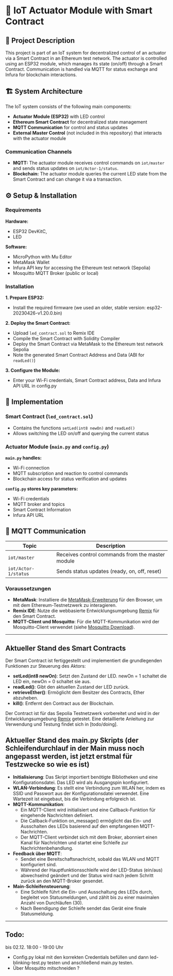 # :rocket: IoT Actuator Module with Smart Contract
## :pushpin: Project Description
This project is part of an IoT system for decentralized control of an actuator via a Smart Contract in an Ethereum test network. The actuator is controlled using an ESP32 module, which manages its state (on/off) through a Smart Contract. Communication is handled via MQTT for status exchange and Infura for blockchain interactions.

## 🏗️ System Architecture
The IoT system consists of the following main components:
- **Actuator Module (ESP32)** with LED control
- **Ethereum Smart Contract** for decentralized state management
- **MQTT Communication** for control and status updates
- **External Master Control** (not included in this repository) that interacts with the actuator module
### Communication Channels
- **MQTT:** The actuator module receives control commands on `iot/master` and sends status updates on `iot/Actor-1/status`.
- **Blockchain:** The actuator module queries the current LED state from the Smart Contract and can change it via a transaction.

## ⚙️ Setup & Installation
### Requirements
**Hardware:** 
- ESP32 DevKitC,
- LED
  
**Software:**
- MicroPython with Mu Editor
- MetaMask Wallet
- Infura API key for accessing the Ethereum test network (Sepolia)
- Mosquitto MQTT Broker (public or local)
### Installation
**1. Prepare ESP32:**
   - Install the required firmware (we used an older, stable version: esp32-20230426-v1.20.0.bin)
     
**2. Deploy the Smart Contract:**
   - Upload `led_contract.sol` to Remix IDE
   - Compile the Smart Contract with Solidity Compiler
   - Deploy the Smart Contract via MetaMask to the Ethereum test network Sepolia
   - Note the generated Smart Contract Address and Data (ABI for `readLed()`)
     
**3. Configure the Module:**
   - Enter your Wi-Fi credentials, Smart Contract address, Data and Infura API URL in config.py

## 🔧 Implementation
### Smart Contract (`led_contract.sol`)
- Contains the functions `setLed(int8 newOn)` and `readLed()`
- Allows switching the LED on/off and querying the current status

### Actuator Module (`main.py` and `config.py`)
**`main.py` handles:**
- Wi-Fi connection
- MQTT subscription and reaction to control commands
- Blockchain access for status verification and updates

**`config.py` stores key parameters:**
- Wi-Fi credentials
- MQTT broker and topics
- Smart Contract Information
- Infura API URL

## 🔌 MQTT Communication

| Topic              | Description                                        |
|--------------------|--------------------------------------------------|
| `iot/master`       | Receives control commands from the master module |
| `iot/Actor-1/status` | Sends status updates (ready, on, off, reset)   |


### Voraussetzungen

- **MetaMask**: Installiere die [MetaMask-Erweiterung](https://metamask.io/) für den Browser, um mit dem Ethereum-Testnetzwerk zu interagieren.
- **Remix IDE**: Nutze die webbasierte Entwicklungsumgebung [Remix](https://remix.ethereum.org/) für den Smart Contract.
- **MQTT-Client und Mosquitto**: Für die MQTT-Kommunikation wird der Mosquitto-Client verwendet (siehe [Mosquitto Download](https://mosquitto.org/download/)).


------------------------
## Aktueller Stand des Smart Contracts
Der Smart Contract ist fertiggestellt und implementiert die grundlegenden Funktionen zur Steuerung des Aktors: 

- **setLed(int8 newOn)**: Setzt den Zustand der LED. newOn = 1 schaltet die LED ein, newOn = 0 schaltet sie aus.
- **readLed()**: Gibt den aktuellen Zustand der LED zurück.
- **retrieveEther()**: Ermöglicht dem Besitzer des Contracts, Ether abzuheben.
- **kill()**: Entfernt den Contract aus der Blockchain.

Der Contract ist für das Sepolia Testnetzwerk vorbereitet und wird in der Entwicklungsumgebung [Remix](https://remix.ethereum.org/) getestet. Eine detaillierte Anleitung zur Verwendung und Testung findet sich in [todo/doing]. 

## Aktueller Stand des main.py Skripts (der Schleifendurchlauf in der Main muss noch angepasst werden, ist jetzt erstmal für Testzwecke so wie es ist)

- **Initialisierung**: Das Skript importiert benötigte Bibliotheken und eine Konfigurationsdatei. Das LED wird als Ausgangspin konfiguriert.
- **WLAN-Verbindung**: Es stellt eine Verbindung zum WLAN her, indem es SSID und Passwort aus der Konfigurationsdatei verwendet. Eine Wartezeit ist eingebaut, bis die Verbindung erfolgreich ist.
- **MQTT-Kommunikation**:
  - Ein MQTT-Client wird initialisiert und eine Callback-Funktion für eingehende Nachrichten definiert.
  - Die Callback-Funktion on_message() ermöglicht das Ein- und Ausschalten des LEDs basierend auf den empfangenen MQTT-Nachrichten.
  - Der MQTT-Client verbindet sich mit dem Broker, abonniert einen Kanal für Nachrichten und startet eine Schleife zur Nachrichtenbehandlung.
- **Feedback über MQTT**:
  - Sendet eine Bereitschaftsnachricht, sobald das WLAN und MQTT konfiguriert sind.
  - Während der Hauptfunktionsschleife wird der LED-Status (ein/aus) abwechselnd geändert und der Status wird nach jedem Schritt zurück an den MQTT-Broker gesendet.
- **Main-Schleifensteuerung**:
  - Eine Schleife führt die Ein- und Ausschaltung des LEDs durch, begleitet von Statusmeldungen, und zählt bis zu einer maximalen Anzahl von Durchläufen (30).
  - Nach Beendigung der Schleife sendet das Gerät eine finale Statusmeldung.


------------------------------
## Todo: 
bis 02.12. 18:00 - 19:00 Uhr
- Config.py lokal mit den korrekten Credentials befüllen und dann led-blinking-test.py testen und anschließend main.py testen.
- Über Mosquitto mitschneiden ? 
